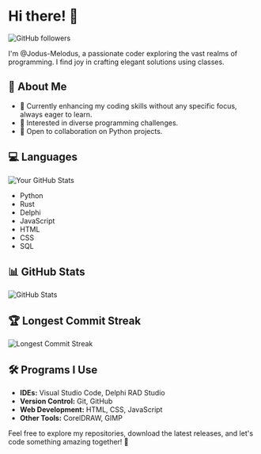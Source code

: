 # Hi there! 👋

![GitHub followers](https://img.shields.io/github/followers/Jodus-Melodus?style=social)

I'm @Jodus-Melodus, a passionate coder exploring the vast realms of programming. I find joy in crafting elegant solutions using classes.

## 🚀 About Me
- 🌱 Currently enhancing my coding skills without any specific focus, always eager to learn.
- 👀 Interested in diverse programming challenges.
- 💞️ Open to collaboration on Python projects.

## 💻 Languages
![Your GitHub Stats](https://github-readme-stats.vercel.app/api/top-langs/?username=YourUsername&layout=compact)
- Python
- Rust
- Delphi
- JavaScript
- HTML
- CSS
- SQL

## 📊 GitHub Stats
![GitHub Stats](https://github-readme-stats.vercel.app/api?username=Jodus-Melodus&show_icons=true&theme=radical)

## 🏆 Longest Commit Streak
![Longest Commit Streak](https://github-readme-streak-stats.herokuapp.com/?user=Jodus-Melodus)

## 🛠️ Programs I Use
- **IDEs:** Visual Studio Code, Delphi RAD Studio
- **Version Control:** Git, GitHub
- **Web Development:** HTML, CSS, JavaScript
- **Other Tools:** CorelDRAW, GIMP

Feel free to explore my repositories, download the latest releases, and let's code something amazing together! 🚀

<!---
Jodus-Melodus/Jodus-Melodus is a ✨ special ✨ repository because its `README.md` (this file) appears on your GitHub profile.
You can click the Preview link to take a look at your changes.
--->
